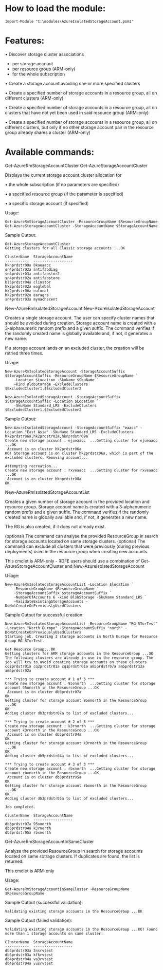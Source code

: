 How to load the module:
=======================

	Import-Module "C:\modules\AzureIsolatedStorageAccount.psm1"

Features:
=========

• Discover storage cluster associations

  - per storage account
  - per resource group (ARM-only)
  - for the whole subscription

• Create a storage account avoiding one or more specified clusters

• Create a specified number of storage accounts in a resource group, all on different clusters (ARM-only)

• Create a specified number of storage accounts in a resource group, all on clusters that have not yet been used in said resource group (ARM-only)

• Create a specified number of storage accounts in a resource group, all on different clusters, but only if no other storage account pair in the resource group already shares a cluster (ARM-only)

Available commands:
===================

Get-AzureRmStorageAccountCluster
Get-AzureStorageAccountCluster

Displays the current storage account cluster allocation for 

• the whole subscription (if no parameters are specified)

• a specified resource group (if the parameter is specified)

• a specific storage account (if specified)

Usage:
	
	Get-AzureRmStorageAccountCluster -ResourceGroupName $ResourceGroupName
	Get-AzureStorageAccountCluster -StorageAccountName $StorageAccountName

Sample Output:
	
	Get-AzureStorageAccountCluster
	Getting clusters for all Classic storage accounts ...OK
	
	ClusterName  StorageAccountName
	-----------  ------------------
	hknprdstr09a 0kaeaacc          
	sn4prdstr02a antifabdiag       
	sn4prdstr03a antifabstor2      
	sn4prdstr02a antifabstore      
	bl5prdstr04a clinstor          
	hk2prdstr02a eaglobal          
	hk2prdstr06a ealocal           
	hk2prdstr02a earagrs           
	sn4prdstr03a mymachscent  

New-AzureRmIsolatedStorageAccount
New-AzureIsolatedStorageAccount

Creates a single storage account. The user can specify cluster names that should be avoided during creation. 
Storage account name is created with a 3-alphanumeric random prefix and a given suffix.
The command verifies if the randomly created name is globally available and, if not, it generates a new name.

If a storage account lands on an excluded cluster, the creation will be retried three times. 

Usage:
	
	New-AzureRmIsolatedStorageAccount -StorageAccountSuffix $StorageAccountSuffix -ResourceGroupName $ResourceGroupName `
		-Location $Location -SkuName $SkuName `
		-kind BlobStorage -ExcludeClusters $ExcludedCluster1,$ExcludedCluster2
		
	New-AzureIsolatedStorageAccount -StorageAccountSuffix $StorageAccountSuffix -Location $Location `
		-SkuName Standard_LRS -ExcludeClusters $ExcludedCluster1,$ExcludedCluster2 
	
Sample Output:
	
	New-AzureIsolatedStorageAccount -StorageAccountSuffix "eaacc" -Location "East Asia" -SkuName Standard_LRS -ExcludeClusters hk2prdstr06a,hk2prdstr02a,hknprdstr09a 
	Create new storage account : ejueaacc  ...Getting cluster for ejueaacc ...OK
	 Account is on cluster hk2prdstr06a
	KO! Storage account is on cluster hk2prdstr06a, which is part of the excluded clusters. Removing account...
	
	Attempting recreation... 
	Create new storage account : rxveaacc  ...Getting cluster for rxveaacc ...OK
	 Account is on cluster hknprdstr08a
	OK


New-AzureRmIsolatedStorageAccountList

Creates a given number of storage account in the provided location and resource group.
Storage account name is created with a 3-alphanumeric random prefix and a given suffix.
The command verifies if the randomly created name is globally available and, if not, it generates a new name.

The RG is also created, if it does not already exist.

(optional) The command can analyse the provided ResourceGroup in search for storage accounts located on same storage clusters. 
(optional) The command can exclude all clusters that were previously (during previous deployments) used in the resource group when creating new accounts. 

This cmdlet is ARM-only - RDFE users should use a combination of Get-AzureStorageAccountCluster and New-AzureIsolatedStorageAccount

Usage:

	New-AzureRmIsolatedStorageAccountList -Location $location `
	    -ResourceGroupName $ResourceGroupName `
	    -StorageAccountSuffix $storageAccountSuffix `
	    -NumberOfAccounts 6 -kind BlobStorage -SkuName Standard_LRS `
	    -ValidateExistingStorageAccounts -DoNotCreateOnPreviouslyUsedClusters

Sample Output for successful creation:

	New-AzureRmIsolatedStorageAccountList -ResourceGroupName "RG-STorTest" -Location "North Europe" -StorageAccountSuffix "north" -DoNotCreateOnPreviouslyUsedClusters
	Starting job. Creating 3 storage accounts in North Europe for Resource Group RG-STorTest.
	
	Get Resource Group...OK
	Getting clusters for ARM storage accounts in the ResourceGroup ...OK
	The following clusters are already in use in the resource group. The job will try to avoid creating storage accounts on these clusters
	cq2prdstr01a cq2prdstr01a cq1prdstr01a am5prdstr07a am5prdstr12a am5prdstr02a
	
	*** Trying to create account # 1 of 3 ***
	Create new storage account : 95onorth  ...Getting cluster for storage account 95onorth in the ResourceGroup ...OK
	 Account is on cluster db3prdstr07a
	OK
	Getting cluster for storage account 95onorth in the ResourceGroup ...OK
	OK
	Adding cluster db3prdstr07a to list of excluded clusters...
	
	*** Trying to create account # 2 of 3 ***
	Create new storage account : k3rnorth  ...Getting cluster for storage account k3rnorth in the ResourceGroup ...OK
	 Account is on cluster db5prdstr04a
	OK
	Getting cluster for storage account k3rnorth in the ResourceGroup ...OK
	OK
	Adding cluster db5prdstr04a to list of excluded clusters...
	
	*** Trying to create account # 3 of 3 ***
	Create new storage account : rbxnorth  ...Getting cluster for storage account rbxnorth in the ResourceGroup ...OK
	 Account is on cluster db3prdstr05a
	OK
	Getting cluster for storage account rbxnorth in the ResourceGroup ...OK
	OK
	Adding cluster db3prdstr05a to list of excluded clusters...
	
	Job completed.
	
	ClusterName  StorageAccountName
	-----------  ------------------
	db3prdstr07a 95onorth          
	db5prdstr04a k3rnorth          
	db3prdstr05a rbxnorth          

Get-AzureRmStorageAccountInSameCluster

Analyze the provided ResourceGroup in search for storage accounts located on same sotrage clusters. 
If duplicates are found, the list is returned.

This cmdlet is ARM-only

Usage:

	Get-AzureRmStorageAccountInSameCluster -ResourceGroupName $ResourceGroupName

Sample Output (successful validation):

	Validating existing storage accounts in the ResourceGroup ...OK

Sample Output (failed validation):

	Validating existing storage accounts in the ResourceGroup ...KO! Found more than 1 storage accounts on same cluster:
	
	ClusterName  StorageAccountName
	-----------  ------------------
	db5prdstr03a 3nsrvtest         
	db5prdstr03a kfkrvtest         
	db4prdstr04a va3rvtest         
	db4prdstr04a vusrvtest         


